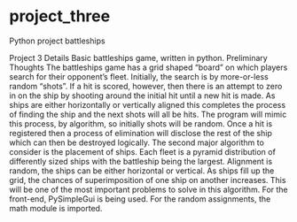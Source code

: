 # project_three
Python project battleships

Project 3 Details
Basic battleships game, written in python. 
Preliminary Thoughts
The battleships game has a grid shaped “board” on which players search for their opponent’s fleet. Initially, the search is by more-or-less random “shots”. If a hit is scored, however, then there is an attempt to zero in on the ship by shooting around the initial hit until a new hit is made. As ships are either horizontally or vertically aligned this completes the process of finding the ship and the next shots will all be hits. The program will mimic this process, by algorithm, so initially shots will be random. Once a hit is registered then a process of elimination will disclose the rest of the ship which can then be destroyed logically.
The second major algorithm to consider is the placement of ships. Each fleet is a pyramid distribution of differently sized ships with the battleship being the largest. Alignment is random, the ships can be either horizontal or vertical. As ships fill up the grid, the chances of superimposition of one ship on another increases. This will be one of the most important problems to solve in this algorithm.
For the front-end, PySimpleGui is being used.
For the random assignments, the math module is imported.
